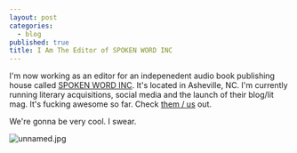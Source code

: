 ```yaml
---
layout: post
categories: 
  - blog
published: true
title: I Am The Editor of SPOKEN WORD INC
---
```




I'm now working as an editor for an indepenedent audio book publishing house called [SPOKEN WORD INC](www.spokenwordinc.com). It's located in Asheville, NC. I'm currently running literary acquisitions, social media and the launch of their blog/lit mag. It's fucking awesome so far. Check [them / us](www.spokenwordinc.com) out. 

We're gonna be very cool. I swear.

![unnamed.jpg]({{site.baseurl}}/media/unnamed.jpg)
